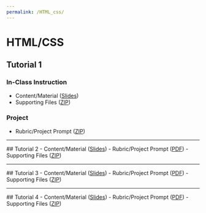 ```yaml
---
permalink: /HTML_css/
---
```

# HTML/CSS

## Tutorial 1
### In-Class Instruction
- Content/Material (<a href="https://docs.google.com/presentation/d/1xXIfZ7Ak1vQ7Tc-CjP4Vx27QT_hJDmfHHm6lyTfqvFw/edit?usp=sharing">Slides</a>)
- Supporting Files (<a href="https://drive.google.com/file/d/1Xhk_yWCh0y_0vMtu0G7OIAIj5qFKnl24/view?usp=sharing">ZIP</a>)

### Project
- Rubric/Project Prompt (<a href="https://drive.google.com/file/d/1zVL2OgKeplNfrziLMxUqhE6i945o8_1d/view?usp=sharing">ZIP</a>)

<hr>
## Tutorial 2
- Content/Material (<a href="https://docs.google.com/presentation/d/1xXIfZ7Ak1vQ7Tc-CjP4Vx27QT_hJDmfHHm6lyTfqvFw/edit?usp=sharing">Slides</a>)
- Rubric/Project Prompt (<a href="https://drive.google.com/file/d/0B29bWSkFL2HTemJJRHc4QVJHeWM/view?usp=sharing">PDF</a>)
- Supporting Files (<a href="">ZIP</a>)
<hr>
## Tutorial 3
- Content/Material (<a href="https://docs.google.com/presentation/d/1xXIfZ7Ak1vQ7Tc-CjP4Vx27QT_hJDmfHHm6lyTfqvFw/edit?usp=sharing">Slides</a>)
- Rubric/Project Prompt (<a href="https://drive.google.com/file/d/0B29bWSkFL2HTemJJRHc4QVJHeWM/view?usp=sharing">PDF</a>)
- Supporting Files (<a href="">ZIP</a>)
<hr>
## Tutorial 4
- Content/Material (<a href="https://docs.google.com/presentation/d/1xXIfZ7Ak1vQ7Tc-CjP4Vx27QT_hJDmfHHm6lyTfqvFw/edit?usp=sharing">Slides</a>)
- Rubric/Project Prompt (<a href="https://drive.google.com/file/d/0B29bWSkFL2HTemJJRHc4QVJHeWM/view?usp=sharing">PDF</a>)
- Supporting Files (<a href="">ZIP</a>)
